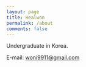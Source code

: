 ```yaml
---
layout: page
title: Healwon
permalink: /about
comments: false
---
```


Undergraduate in Korea.

E-mail: woni9911@gmail.com

